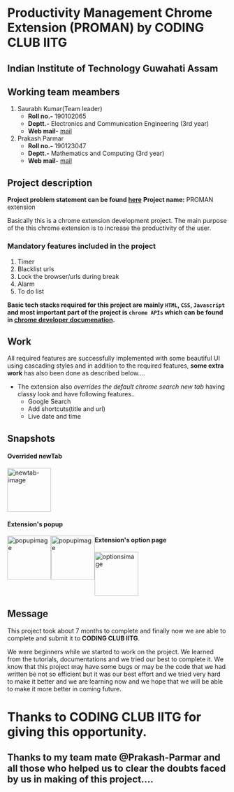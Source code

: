 # Productivity Management Chrome Extension (PROMAN) by CODING CLUB IITG
## Indian Institute of Technology Guwahati Assam
## Working team meambers
1. Saurabh Kumar(Team leader)
   - **Roll no.-** 190102065
   - **Deptt.-** Electronics and Communication Engineering (3rd year)
   - **Web mail-** [mail](mailto:saurabh2002@iitg.ac.in)
2. Prakash Parmar
   - **Roll no.-** 190123047
   - **Deptt.-** Mathematics and Computing (3rd year)
   - **Web mail-** [mail](mailto:p.parmar@iitg.ac.in)
 


## Project description
**Project problem statement can be found [here](https://www.dropbox.com/scl/fi/fij88g0at3h65pp51lia8/Productivity-Management.docx?dl=0&rlkey=nqbgm2t1r7fm26fvftmt6xaon)**
**Project name:** PROMAN extension

Basically this is a chrome extension development project. The main purpose of the this chrome extension is to increase the productivity of the user.

### Mandatory features included in the project
1. Timer
2. Blacklist urls
3. Lock the browser/urls during break
4. Alarm
5. To do list

**Basic tech stacks required for this project are mainly `HTML`, `CSS`, `Javascript` and most important part of the project is `chrome APIs` which can be found in [chrome developer documenation](https://developer.chrome.com/docs/extensions/).**

## Work
All required features are successfully implemented with some beautiful UI using cascading styles and in addition to the required features, **some extra work** has also been done as described below....

- The extension also *overrides the default chrome search new tab* having classy look and have following features..
   - Google Search
   - Add shortcuts(title and url)
   - Live date and time 

## Snapshots
#### Overrided newTab
<img width="100" alt="newtab-image" src="https://user-images.githubusercontent.com/95043790/151659234-9a06bf19-a596-467a-9b00-a17aab982445.png">

#### Extension's popup
<img style="float: left" width="100" alt="popupimage" src="https://user-images.githubusercontent.com/95043790/151659313-d5452891-1344-4e34-8b71-18cf9501b77b.png">
<img style="float: left" width="100" alt="popupimage" src="https://user-images.githubusercontent.com/95043790/151659325-a3fd8646-a38d-4f1b-b4de-a883b80a2661.png">

#### Extension's option page
<img width="100" alt="optionsimage" src="https://user-images.githubusercontent.com/95043790/151659602-9e931d60-d8b3-49f7-bcad-9b4b52d2fe49.jpg">

## Message
This project took about 7 months to complete and finally now we are able to complete and submit it to **CODING CLUB IITG**.

We were beginners while we started to work on the project. We learned from the tutorials, documentations and we tried our best to complete it.
We know that this project may have some bugs or may be the code that we had written be not so efficient but it was our best effort and we tried very hard to make it better and we are learning now and we hope that we will be able to make it more better in coming future.

# Thanks to CODING CLUB IITG for giving this opportunity.
## Thanks to my team mate @Prakash-Parmar and all those who helped us to clear the doubts faced by us in making of this project.... 




